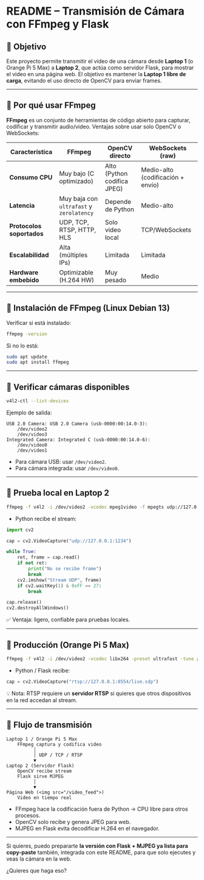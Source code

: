 

# README – Transmisión de Cámara con FFmpeg y Flask

## 📌 Objetivo

Este proyecto permite transmitir el video de una cámara desde **Laptop 1** (o Orange Pi 5 Max) a **Laptop 2**, que actúa como servidor Flask, para mostrar el video en una página web.
El objetivo es mantener la **Laptop 1 libre de carga**, evitando el uso directo de OpenCV para enviar frames.

---

## 📌 Por qué usar FFmpeg

**FFmpeg** es un conjunto de herramientas de código abierto para capturar, codificar y transmitir audio/video.
Ventajas sobre usar solo OpenCV o WebSockets:

| Característica            | FFmpeg                                   | OpenCV directo              | WebSockets (raw)                  |
| ------------------------- | ---------------------------------------- | --------------------------- | --------------------------------- |
| **Consumo CPU**           | Muy bajo (C optimizado)                  | Alto (Python codifica JPEG) | Medio-alto (codificación + envío) |
| **Latencia**              | Muy baja con `ultrafast` y `zerolatency` | Depende de Python           | Medio-alto                        |
| **Protocolos soportados** | UDP, TCP, RTSP, HTTP, HLS                | Solo video local            | TCP/WebSockets                    |
| **Escalabilidad**         | Alta (múltiples IPs)                     | Limitada                    | Limitada                          |
| **Hardware embebido**     | Optimizable (H.264 HW)                   | Muy pesado                  | Medio                             |

---

## 📌 Instalación de FFmpeg (Linux Debian 13)

Verificar si está instalado:

```bash
ffmpeg -version
```

Si no lo está:

```bash
sudo apt update
sudo apt install ffmpeg
```

---

## 📌 Verificar cámaras disponibles

```bash
v4l2-ctl --list-devices
```

Ejemplo de salida:

```
USB 2.0 Camera: USB 2.0 Camera (usb-0000:00:14.0-3):
    /dev/video2
    /dev/video3
Integrated Camera: Integrated C (usb-0000:00:14.0-6):
    /dev/video0
    /dev/video1
```

* Para cámara USB: usar `/dev/video2`.
* Para cámara integrada: usar `/dev/video0`.

---

## 📌 Prueba local en Laptop 2

```bash
ffmpeg -f v4l2 -i /dev/video2 -vcodec mpeg1video -f mpegts udp://127.0.0.1:1234
```

* Python recibe el stream:

```python
import cv2

cap = cv2.VideoCapture("udp://127.0.0.1:1234")

while True:
    ret, frame = cap.read()
    if not ret:
        print("No se recibe frame")
        break
    cv2.imshow("Stream UDP", frame)
    if cv2.waitKey(1) & 0xFF == 27:
        break

cap.release()
cv2.destroyAllWindows()
```

✅ Ventaja: ligero, confiable para pruebas locales.

---

## 📌 Producción (Orange Pi 5 Max)

```bash
ffmpeg -f v4l2 -i /dev/video2 -vcodec libx264 -preset ultrafast -tune zerolatency -f rtsp rtsp://127.0.0.1:8554/live.sdp
```

* Python / Flask recibe:

```python
cap = cv2.VideoCapture("rtsp://127.0.0.1:8554/live.sdp")
```

💡 Nota: RTSP requiere un **servidor RTSP** si quieres que otros dispositivos en la red accedan al stream.

---

## 📌 Flujo de transmisión

```
Laptop 1 / Orange Pi 5 Max
    FFmpeg captura y codifica video
          │
          │ UDP / TCP / RTSP
          ▼
Laptop 2 (Servidor Flask)
    OpenCV recibe stream
    Flask sirve MJPEG
          │
          ▼
Página Web (<img src="/video_feed">)
    Video en tiempo real
```

* FFmpeg hace la codificación fuera de Python → CPU libre para otros procesos.
* OpenCV solo recibe y genera JPEG para web.
* MJPEG en Flask evita decodificar H.264 en el navegador.

---

Si quieres, puedo prepararte **la versión con Flask + MJPEG ya lista para copy-paste** también, integrada con este README, para que solo ejecutes y veas la cámara en la web.

¿Quieres que haga eso?
